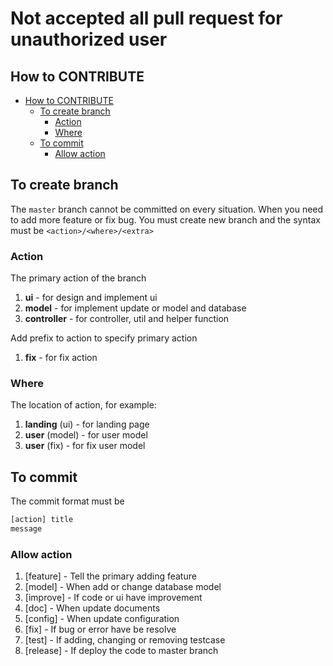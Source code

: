 # Not accepted all pull request for unauthorized user

## How to CONTRIBUTE

- [How to CONTRIBUTE](#how-to-contribute)
  - [To create branch](#to-create-branch)
    - [Action](#action)
    - [Where](#where)
  - [To commit](#to-commit)
    - [Allow action](#allow-action)

## To create branch

The `master` branch cannot be committed on every situation. When you need to add more feature or fix bug. You must create new branch and the syntax must be `<action>/<where>/<extra>`

### Action

The primary action of the branch

1. **ui** - for design and implement ui
2. **model** - for implement update or model and database
3. **controller** - for controller, util and helper function

Add prefix to action to specify primary action

1. **fix** - for fix action

### Where

The location of action, for example: 

1. **landing** (ui) - for landing page
2. **user** (model) - for user model
3. **user** (fix) - for fix user model

## To commit

The commit format must be

```txt
[action] title
message
```

### Allow action

1. [feature] - Tell the primary adding feature
2. [model] - When add or change database model
3. [improve] - If code or ui have improvement
4. [doc] - When update documents
5. [config] - When update configuration
6. [fix] - If bug or error have be resolve
7. [test] - If adding, changing or removing testcase
8. [release] - If deploy the code to master branch
